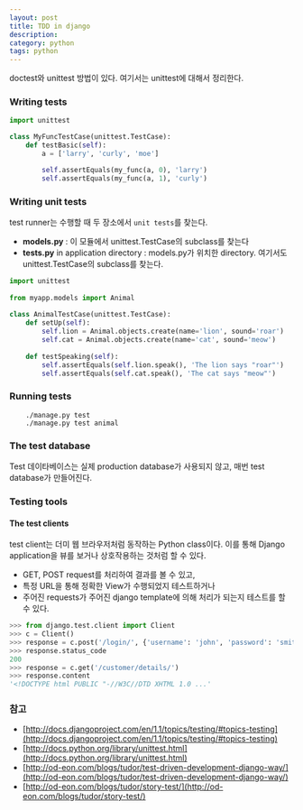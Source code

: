 ```yaml
---
layout: post
title: TDD in django
description: 
category: python
tags: python
---
```


doctest와 unittest 방법이 있다. 여기서는 unittest에 대해서 정리한다.

<!-- more -->

### Writing tests

```python
import unittest

class MyFuncTestCase(unittest.TestCase):
    def testBasic(self):
        a = ['larry', 'curly', 'moe']

        self.assertEquals(my_func(a, 0), 'larry')
        self.assertEquals(my_func(a, 1), 'curly')
```

### Writing unit tests

test runner는 수행할 때 두 장소에서 `unit tests`를 찾는다.

- **models.py** : 이 모듈에서 unittest.TestCase의 subclass를 찾는다
- **tests.py** in application directory : models.py가 위치한 directory. 여기서도 unittest.TestCase의 subclass를 찾는다.

```python
import unittest
  
from myapp.models import Animal
  
class AnimalTestCase(unittest.TestCase):
    def setUp(self):
        self.lion = Animal.objects.create(name='lion', sound='roar')
        self.cat = Animal.objects.create(name='cat', sound='meow')
  
    def testSpeaking(self):
        self.assertEquals(self.lion.speak(), 'The lion says "roar"')
        self.assertEquals(self.cat.speak(), 'The cat says "meow"')
```
		
### Running tests

```
	./manage.py test
	./manage.py test animal
```
	
### The test database

Test 데이타베이스는 실제 production database가 사용되지 않고, 매번 test database가 만들어진다.

### Testing tools

#### The test clients

test client는 더미 웹 브라우저처럼 동작하는 Python class이다. 이를 통해 Django application을 뷰를 보거나 상호작용하는 것처럼 할 수 있다.

- GET, POST request를 처리하여 결과를 볼 수 있고,
- 특정 URL을 통해 정확한 View가 수행되었지 테스트하거나
- 주어진 requests가 주어진 django template에 의해 처리가 되는지 테스트를 할 수 있다.

```python
>>> from django.test.client import Client
>>> c = Client()
>>> response = c.post('/login/', {'username': 'john', 'password': 'smith'})
>>> response.status_code
200
>>> response = c.get('/customer/details/')
>>> response.content
'<!DOCTYPE html PUBLIC "-//W3C//DTD XHTML 1.0 ...'
```

### 참고

- [http://docs.djangoproject.com/en/1.1/topics/testing/#topics-testing](http://docs.djangoproject.com/en/1.1/topics/testing/#topics-testing)
- [http://docs.python.org/library/unittest.html](http://docs.python.org/library/unittest.html)
- [http://od-eon.com/blogs/tudor/test-driven-development-django-way/](http://od-eon.com/blogs/tudor/test-driven-development-django-way/)
- [http://od-eon.com/blogs/tudor/story-test/](http://od-eon.com/blogs/tudor/story-test/)

